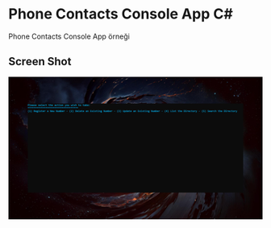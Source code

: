 # Phone Contacts Console App C#

Phone Contacts Console App örneği

## Screen Shot

![PhoneBook.png](https://raw.githubusercontent.com/yavuzyazici/Phone-Contacts-App-on-Console/main/PhoneBook.png?token=GHSAT0AAAAAACKO42FPU3OIS3BKMPUHNQCUZK2LR4A)
